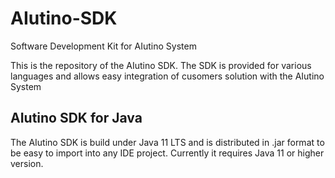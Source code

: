 # AIutino-SDK

Software Development Kit for AIutino System

This is the repository of the AIutino SDK. 
The SDK is provided for various languages and allows easy integration of cusomers solution with the AIutino System

## AIutino SDK for Java

The AIutino SDK is build under Java 11 LTS and is distributed in .jar format to be easy to import into any IDE project.
Currently it requires Java 11 or higher version.

